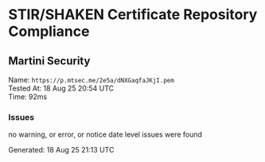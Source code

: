# STIR/SHAKEN Certificate Repository Compliance

## Martini Security

Name: `https://p.mtsec.me/2e5a/dNXGaqfaJKjI.pem`\
Tested At: 18 Aug 25 20:54 UTC\
Time: 92ms

### Issues

no warning, or error, or notice date level issues were found

Generated: 18 Aug 25 21:13 UTC